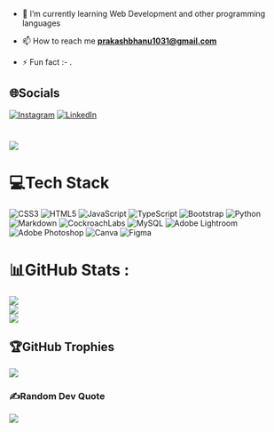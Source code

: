 
- 🌱 I’m currently learning Web Development and other programming languages

- 📫 How to reach me **prakashbhanu1031@gmail.com**

- ⚡ Fun fact :- .

## 🌐Socials
[![Instagram](https://img.shields.io/badge/Instagram-%23E4405F.svg?logo=Instagram&logoColor=white)](https://instagram.com/ibhanu.prakash) [![LinkedIn](https://img.shields.io/badge/LinkedIn-%230077B5.svg?logo=linkedin&logoColor=white)](https://linkedin.com/in/ibhanuprakash) 

#
[![](https://visitcount.itsvg.in/api?id=bhanu1031&label=Profile%20Views&pretty=false)](https://visitcount.itsvg.in)


# 💻Tech Stack
![CSS3](https://img.shields.io/badge/css3-%231572B6.svg?style=flat&logo=css3&logoColor=white) ![HTML5](https://img.shields.io/badge/html5-%23E34F26.svg?style=flat&logo=html5&logoColor=white) ![JavaScript](https://img.shields.io/badge/javascript-%23323330.svg?style=flat&logo=javascript&logoColor=%23F7DF1E) ![TypeScript](https://img.shields.io/badge/typescript-%23007ACC.svg?style=flat&logo=typescript&logoColor=white) ![Bootstrap](https://img.shields.io/badge/bootstrap-%23563D7C.svg?style=flat&logo=bootstrap&logoColor=white) ![Python](https://img.shields.io/badge/python-3670A0?style=flat&logo=python&logoColor=ffdd54) ![Markdown](https://img.shields.io/badge/markdown-%23000000.svg?style=flat&logo=markdown&logoColor=white)  ![CockroachLabs](https://img.shields.io/badge/Cockroach%20Labs-6933FF?style=flat&logo=Cockroach%20Labs&logoColor=white) ![MySQL](https://img.shields.io/badge/mysql-%2300f.svg?style=flat&logo=mysql&logoColor=white) ![Adobe Lightroom](https://img.shields.io/badge/Adobe%20Lightroom-31A8FF.svg?style=flat&logo=Adobe%20Lightroom&logoColor=white) ![Adobe Photoshop](https://img.shields.io/badge/adobephotoshop-%2331A8FF.svg?style=flat&logo=adobephotoshop&logoColor=white) ![Canva](https://img.shields.io/badge/Canva-%2300C4CC.svg?style=flat&logo=Canva&logoColor=white) 	![Figma](https://img.shields.io/badge/figma-%23F24E1E.svg?style=flat&logo=figma&logoColor=white)
# 📊GitHub Stats :
![](https://github-readme-stats.vercel.app/api?username=bhanu1031&theme=radical&hide_border=false&include_all_commits=false&count_private=false)<br/>
![](https://github-readme-streak-stats.herokuapp.com/?user=bhanu1031&theme=radical&hide_border=false)<br/>
![](https://github-readme-stats.vercel.app/api/top-langs/?username=bhanu1031&theme=radical&hide_border=false&include_all_commits=false&count_private=false&layout=compact)

## 🏆GitHub Trophies
![](https://github-profile-trophy.vercel.app/?username=bhanu1031&theme=tokyonight&no-frame=false&no-bg=false&margin-w=4)

### ✍️Random Dev Quote
![](https://quotes-github-readme.vercel.app/api?type=horizontal&theme=radical)


